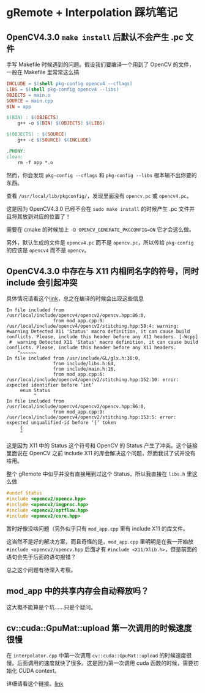 # gRemote + Interpolation 踩坑笔记

## OpenCV4.3.0 `make install` 后默认不会产生 .pc 文件

手写 Makefile 时候遇到的问题。假设我们要编译一个用到了 OpenCV 的文件，一般在 Makefile 里常常这么搞

```makefile
INCLUDE = $(shell pkg-config opencv4 --cflags)
LIBS = $(shell pkg-config opencv4 --libs)
OBJECTS = main.o
SOURCE = main.cpp
BIN = app

$(BIN) : $(OBJECTS)
	g++ -o $(BIN) $(OBJECTS) $(LIBS)

$(OBJECTS) : $(SOURCE)
	g++ -c $(SOURCE) $(INCLUDE)

.PHONY:
clean:
	rm -f app *.o
```

然而，你会发现 `pkg-config --cflags` 和 `pkg-config --libs` 根本输不出你要的东西。

查看 `/usr/local/lib/pkgconfig/`，发现里面没有 `opencv.pc` 或 `opencv4.pc`。

这是因为 OpenCV4.3.0 已经不会在 `sudo make install` 的时候产生 .pc 文件并且将其放到对应的位置了！

需要在 cmake 的时候加上 `-D OPENCV_GENERATE_PKGCONFIG=ON` 它才会这么做。

另外，默认生成的文件是 `opencv4.pc` 而不是 `opencv.pc`，所以传给 `pkg-config` 的应该是 `opencv4` 而不是 `opencv`。

## OpenCV4.3.0 中存在与 X11 内相同名字的符号，同时 include 会引起冲突

具体情况请看这个[link](https://github.com/opencv/opencv/issues/7113)，总之在编译的时候会出现这些信息

```text
In file included from /usr/local/include/opencv4/opencv2/opencv.hpp:86:0,
                 from mod_app.cpp:9:
/usr/local/include/opencv4/opencv2/stitching.hpp:58:4: warning: #warning Detected X11 'Status' macro definition, it can cause build conflicts. Please, include this header before any X11 headers. [-Wcpp]
 #  warning Detected X11 'Status' macro definition, it can cause build conflicts. Please, include this header before any X11 headers.
    ^~~~~~~
In file included from /usr/include/GL/glx.h:30:0,
                 from include/libs.h:64,
                 from include/main.h:16,
                 from mod_app.cpp:6:
/usr/local/include/opencv4/opencv2/stitching.hpp:152:10: error: expected identifier before ‘int’
     enum Status
          ^
In file included from /usr/local/include/opencv4/opencv2/opencv.hpp:86:0,
                 from mod_app.cpp:9:
/usr/local/include/opencv4/opencv2/stitching.hpp:153:5: error: expected unqualified-id before ‘{’ token
     {
     ^
```

这是因为 X11 中的 Status 这个符号和 OpenCV 的 Status 产生了冲突。这个链接里面说在 OpenCV 之前 include X11 的库会解决这个问题，然而我试了试并没有啥用。

整个 gRemote 中似乎并没有直接用到过这个 Status，所以我直接在 `libs.h` 里这么做

```cpp
#undef Status
#include <opencv2/opencv.hpp>
#include <opencv2/imgproc.hpp>
#include <opencv2/optflow.hpp>
#include <opencv2/core.hpp>
```

暂时好像没啥问题（另外似乎只有 `mod_app.cpp` 里有 include X11 的库文件。

这当然不是好的解决方案，而且奇怪的是，`mod_app.cpp` 里明明是在我一开始放 `#include <opencv2/opencv.hpp` 后面才有 `#include <X11/Xlib.h>`，但是前面的语句会先于后面的语句报错？

总之这个问题有待深入考察。

## mod_app 中的共享内存会自动释放吗？

这大概不能算是个坑......只是个疑问。

## cv::cuda::GpuMat::upload 第一次调用的时候速度很慢

在 `interpolator.cpp` 中第一次调用 `cv::cuda::GpuMat::upload` 的时候速度很慢。后面调用的速度就快了很多。这是因为第一次调用 cuda 函数的时候，需要初始化 CUDA context。

详细请看这个链接。[link](https://stackoverflow.com/questions/19454373/too-slow-gpumat-uploading-of-an-small-image/40069778)

